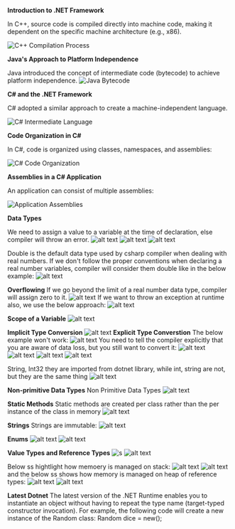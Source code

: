 **Introduction to .NET Framework**

In C++, source code is compiled directly into machine code, making it dependent on the specific machine architecture (e.g., x86).

![C++ Compilation Process](<cpp archi.png>)

**Java's Approach to Platform Independence**

Java introduced the concept of intermediate code (bytecode) to achieve platform independence.
![Java Bytecode](<java archi.png>)


**C# and the .NET Framework**

C# adopted a similar approach to create a machine-independent language.

![C# Intermediate Language](<csharp archi.png>)

**Code Organization in C#**

In C#, code is organized using classes, namespaces, and assemblies:

![C# Code Organization](<csharp code org.png>)

**Assemblies in a C# Application**

An application can consist of multiple assemblies:

![Application Assemblies](<csharp assemblies.png>) 

**Data Types**

We need to assign a value to a variable at the time of declaration, else compiler will throw an error.
![alt text](<naming conventions.png>)
![alt text](image.png)
![alt text](image-1.png)

Double is the default data type used by csharp compiler when dealing with real numbers. If we don't follow
the proper conventions when declaring a  real number variables, compiler will consider them double like
in the below example:
![alt text](image-2.png)

**Overflowing**
If we go beyond the limit of a real number data type, compiler will assign zero to it.
![alt text](image-5.png)
If we want to throw an exception at runtime also, we use the below approach:
![alt text](image-6.png)

**Scope of a Variable**
![alt text](image-7.png)

**Implicit Type Conversion**
![alt text](image-8.png)
**Explicit Type Converstion**
The below example won't work:
![alt text](image-9.png)
You need to tell the compiler explicitly that you are aware of data loss, but you still want to convert it:
![alt text](image-10.png)
![alt text](image-11.png)
![alt text](image-12.png)
![alt text](image-13.png)

String, Int32 they are imported from dotnet library, while int, string are not, but they are the
same thing
![alt text](image-16.png)

**Non-primitive Data Types**
Non Primitive Data Types
![alt text](image-3.png)

**Static Methods**
Static methods are created per class rather than the per instance of the class in memory
![alt text](image-14.png)

**Strings**
Strings are immutable:
![alt text](image-15.png)

**Enums**
![alt text](image-17.png)
![alt text](image-18.png)

**Value Types and Reference Types**
![s](image-19.png)
![alt text](image-20.png)

Below ss hightlight how memoery is managed on stack:
![alt text](image-21.png)
![alt text](image-22.png)
and the below ss shows how memory is managed on heap of reference types:
![alt text](image-23.png)
![alt text](image-24.png)


**Latest Dotnet**
The latest version of the .NET Runtime enables you to instantiate an object without having to repeat the type name (target-typed constructor invocation). For example, the following code will create a new instance of the Random class:
Random dice = new();